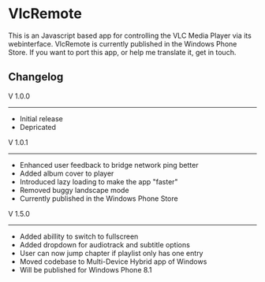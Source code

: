 VlcRemote
=========

This is an Javascript based app for controlling the VLC Media Player via its webinterface. VlcRemote is currently published in the Windows Phone Store. If you want to port this app, or help me translate it, get in touch.

Changelog
---------


V 1.0.0
*******
- Initial release
- Depricated

V 1.0.1
*******
- Enhanced user feedback to bridge network ping better
- Added album cover to player
- Introduced lazy loading to make the app "faster"
- Removed buggy landscape mode
- Currently published in the Windows Phone Store

V 1.5.0
*******
- Added abillity to switch to fullscreen
- Added dropdown for audiotrack and subtitle options
- User can now jump chapter if playlist only has one entry
- Moved codebase to Multi-Device Hybrid app of Windows
- Will be published for Windows Phone 8.1